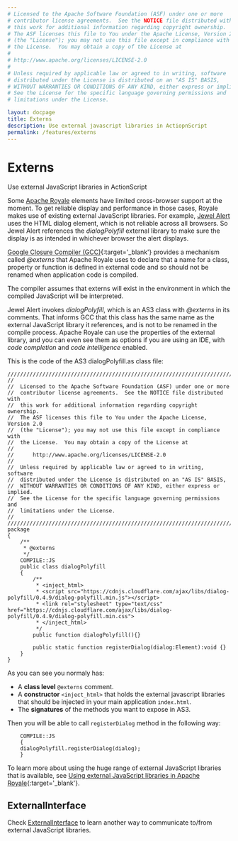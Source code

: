 ```yaml
---
# Licensed to the Apache Software Foundation (ASF) under one or more
# contributor license agreements.  See the NOTICE file distributed with
# this work for additional information regarding copyright ownership.
# The ASF licenses this file to You under the Apache License, Version 2.0
# (the "License"); you may not use this file except in compliance with
# the License.  You may obtain a copy of the License at
# 
# http://www.apache.org/licenses/LICENSE-2.0
# 
# Unless required by applicable law or agreed to in writing, software
# distributed under the License is distributed on an "AS IS" BASIS,
# WITHOUT WARRANTIES OR CONDITIONS OF ANY KIND, either express or implied.
# See the License for the specific language governing permissions and
# limitations under the License.

layout: docpage
title: Externs
description: Use external javascript libraries in ActiopnScript
permalink: /features/externs
---
```


# Externs

Use external JavaScript libraries in ActionScript

Some [Apache Royale](https://royale.apache.org/) elements have limited cross-browser support at the moment. To get reliable display and performance in those cases, Royale makes use of existing external JavaScript libraries. For example, [Jewel Alert](https://apache.github.io/royale-docs/component-sets/jewel/alert) uses the HTML dialog element, which is not reliable across all browsers. So Jewel Alert references the _dialogPolyfill_ external library to make sure the display is as intended in whichever browser the alert displays.

[Google Closure Compiler (GCC)](https://developers.google.com/closure/compiler){:target='_blank'} provides a mechanism called _@externs_ that Apache Royale uses to declare that a name for a class, property or function is defined in external code and so should not be renamed when application code is compiled.

The compiler assumes that externs will exist in the environment in which the compiled JavaScript will be interpreted.

Jewel Alert invokes _dialogPolyfill_, which is an AS3 class with _@externs_ in its comments. That informs GCC that this class has the same name as the external JavaScript library it references, and is not to be renamed in the compile process. Apache Royale can use the properties of the external library, and you can even see them as options if you are using an IDE, with _code completion_ and _code intelligence_ enabled.

This is the code of the AS3 dialogPolyfill.as class file:

```as3
////////////////////////////////////////////////////////////////////////////////
//
//  Licensed to the Apache Software Foundation (ASF) under one or more
//  contributor license agreements.  See the NOTICE file distributed with
//  this work for additional information regarding copyright ownership.
//  The ASF licenses this file to You under the Apache License, Version 2.0
//  (the "License"); you may not use this file except in compliance with
//  the License.  You may obtain a copy of the License at
//
//      http://www.apache.org/licenses/LICENSE-2.0
//
//  Unless required by applicable law or agreed to in writing, software
//  distributed under the License is distributed on an "AS IS" BASIS,
//  WITHOUT WARRANTIES OR CONDITIONS OF ANY KIND, either express or implied.
//  See the License for the specific language governing permissions and
//  limitations under the License.
//
////////////////////////////////////////////////////////////////////////////////
package
{
	/**
	 * @externs
	 */
	COMPILE::JS
	public class dialogPolyfill
	{
		/** 
		 * <inject_html>
		 * <script src="https://cdnjs.cloudflare.com/ajax/libs/dialog-polyfill/0.4.9/dialog-polyfill.min.js"></script>
		 * <link rel="stylesheet" type="text/css" href="https://cdnjs.cloudflare.com/ajax/libs/dialog-polyfill/0.4.9/dialog-polyfill.min.css">
		 * </inject_html>
		 */
		public function dialogPolyfill(){}
		 
		public static function registerDialog(dialog:Element):void {}
	}
}
```

As you can see you normaly has:

* A __class level__ `@externs` comment.
* A __constructor__ `<inject_html>` that holds the external javascript libraries that should be injected in your main application `index.html`.
* The __signatures__ of the methods you want to expose in AS3.

Then you will be able to call `registerDialog` method in the following way:

```as3
    COMPILE::JS
    {
    dialogPolyfill.registerDialog(dialog);
    }
```

To learn more about using the huge range of external JavaScript libraries that is available, see [Using external JavaScript libraries in Apache Royale](https://royale.apache.org/using-external-javascript-libraries-in-apache-royale/){:target='_blank'}.

## ExternalInterface

Check [ExternalInterface](features/external-interface) to learn another way to communicate to/from external JavaScript libraries.
